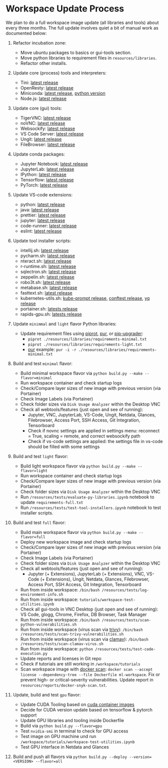 # Workspace Update Process

We plan to do a full workspace image update (all libraries and tools) about every three months. The full update involves quiet a bit of manual work as documented below:

1. Refactor incubation zone:

   - Move ubuntu packages to basics or gui-tools section.
   - Move python libraries to requirement files in `resources/libraries`.
   - Refactor other installs.

2. Update core (process) tools and interpreters:

   - Tini: [latest release](https://github.com/krallin/tini/releases/latest)
   - OpenResty: [latest release](https://openresty.org/en/download.html)
   - Miniconda: [latest release](https://repo.continuum.io/miniconda/), [python version](https://anaconda.org/conda-forge/python)
   - Node.js: [latest release](https://nodejs.org/en/download/current/)

3. Update core (gui) tools:

   - TigerVNC: [latest release](https://dl.bintray.com/tigervnc/stable/)
   - noVNC: [latest release](https://github.com/novnc/noVNC/releases/latest)
   - Websockify: [latest release](https://github.com/novnc/websockify/releases/latest)
   - VS Code Server: [latest release](https://github.com/cdr/code-server/releases/latest)
   - Ungit: [latest release](https://www.npmjs.com/package/ungit)
   - FileBrowser: [latest release](https://github.com/filebrowser/filebrowser/releases/latest)

4. Update conda packages:

   - Jupyter Notebook: [latest release](https://anaconda.org/search?q=notebook&sort=ndownloads&sort_order=1&reverse=true)
   - JupyterLab: [latest release](https://anaconda.org/search?q=jupyterlab&sort=ndownloads&sort_order=1&reverse=true)
   - IPython: [latest release](https://anaconda.org/search?q=ipython&sort=ndownloads&sort_order=1&reverse=true)
   - Tensorflow: [latest release](https://anaconda.org/search?q=tensorflow&sort=ndownloads&sort_order=1&reverse=true)
   - PyTorch: [latest release](https://anaconda.org/search?q=pytorch&sort=ndownloads&sort_order=1&reverse=true)

5. Update VS-code extensions:

   - python: [latest release](https://github.com/microsoft/vscode-python/releases/latest)
   - java: [latest release](https://github.com/redhat-developer/vscode-java/releases)
   - prettier: [latest release](https://github.com/prettier/prettier-vscode/releases/latest)
   - jupyter: [latest release](https://marketplace.visualstudio.com/items?itemName=ms-toolsai.jupyter)
   - code-runner: [latest release](https://github.com/formulahendry/vscode-code-runner/releases/latest)
   - eslint: [latest release](https://marketplace.visualstudio.com/items?itemName=dbaeumer.vscode-eslint)

6. Update tool installer scripts:

   - intellij.sh: [latest release](https://www.jetbrains.com/idea/download/other.html)
   - pycharm.sh: [latest release](https://www.jetbrains.com/pycharm/download/other.html)
   - nteract.sh: [latest release](https://github.com/nteract/nteract/releases/latest)
   - r-runtime.sh: [latest release](https://www.rstudio.com/products/rstudio/download-server/)
   - sqlectron.sh: [latest release](https://github.com/sqlectron/sqlectron-gui/releases/latest)
   - zeppelin.sh: [latest release](http://zeppelin.apache.org/download.html)
   - robo3t.sh: [latest release](https://github.com/Studio3T/robomongo/releases/latest)
   - metabase.sh: [latest release](https://github.com/metabase/metabase/releases/latest)
   - fasttext.sh: [latest release](https://github.com/facebookresearch/fastText/releases/latest)
   - kubernetes-utils.sh: [kube-prompt release](https://github.com/c-bata/kube-prompt/releases/latest), [conftest release](https://github.com/open-policy-agent/conftest/releases), [yq release](https://github.com/mikefarah/yq/releases)
   - portainer.sh: [latests release](https://github.com/portainer/portainer/releases/latest)
   - rapids-gpu.sh: [latests release](https://rapids.ai/)

7. Update `minimmal` and `light` flavor Python libraries:

   - Update requirement files using [piprot](https://github.com/sesh/piprot), [pur](https://github.com/alanhamlett/pip-update-requirements), or [pip-upgrader](https://github.com/simion/pip-upgrader):
     - `piprot ./resources/libraries/requirements-minimal.txt`
     - `piprot ./resources/libraries/requirements-light.txt`
     - [pur](https://github.com/alanhamlett/pip-update-requirements) example: `pur -i -r ./resources/libraries/requirements-minimal.txt`

8. Build and test `minimal` flavor:

   - Build minimal workspace flavor via `python build.py --make --flavor=minimal`
   - Run workspace container and check startup logs
   - Check/Compare layer sizes of new image with previous version (via Portainer)
   - Check Image Labels (via Portainer)
   - Check folder sizes via `Disk Usage Analyzer` within the Desktop VNC
   - Check all webtools/features (just open and see of running):
     - Jupyter, VNC, JupyterLab, VS-Code, Ungit, Netdata, Glances, Filebrowser, Access Port, SSH Access, Git Integration, Tensorboard
     - Check if novnc settings are applied in settings menu: reconnect = True, scaling = remote, and correct websockify path
     - Check if vs-code settings are applied: the settings file in vs-code should be filled with some settings

9. Build and test `light` flavor:

   - Build light workspace flavor via `python build.py --make --flavor=light`
   - Run workspace container and check startup logs
   - Check/Compare layer sizes of new image with previous version (via Portainer)
   - Check folder sizes via `Disk Usage Analyzer` within the Desktop VNC
   - Run `/resources/tests/evaluate-py-libraries.ipynb` notebook to update `requirements-full.txt`
   - Run `/resources/tests/test-tool-installers.ipynb` notebook to test installer scripts.

10. Build and test `full` flavor:

    - Build main workspace flavor via `python build.py --make --flavor=full`
    - Deploy new workspace image and check startup logs
    - Check/Compare layer sizes of new image with previous version (via Portainer)
    - Check Image Labels (via Portainer)
    - Check folder sizes via `Disk Usage Analyzer` within the Desktop VNC
    - Check all webtools/features (just open and see of running):
      - Jupyter (+ Extensions), JupyterLab (+ Extensions), VNC, VS-Code (+ Extensions), Ungit, Netdata, Glances, Filebrowser, Access Port, SSH Access, Git Integration, Tensorboard
    - Run from inside workspace: `/bin/bash /resources/tests/log-environment-info.sh`
    - Run from inside workspace: `tutorials/workspace-test-utilities.ipynb`
    - Check all gui-tools in VNC Desktop (just open and see of running): VS Code, glogg, Chrome, Firefox, DB Browser, Task Manager
    - Run from inside workspace: `/bin/bash /resources/tests/scan-python-vulnerabilities.sh`
    - Run from inside workspace (virus scan via [trivy](https://github.com/aquasecurity/trivy)): `/bin/bash /resources/tests/scan-trivy-vulnerabilities.sh`
    - Run from inside workspace (virus scan via [clamav](https://www.clamav.net/)): `/bin/bash /resources/tests/scan-clamav-virus.sh`
    - Run from inside workspace: `python /resources/tests/test-code-execution.py`
    - Update reports and licenses in Git repo
    - Check if tutorials are still working in `/workspace/tutorials`
    - Scan workspace image with [docker scan](https://docs.docker.com/engine/scan/): `docker scan --accept license --dependency-tree --file Dockerfile ml-workspace`. Fix or prevent high- or critical-severity vulnerabilities. Update report in `resources/reports/docker-snyk-scan.txt`.

11. Update, build and test `gpu` flavor:

    - Update CUDA Tooling based on [cuda container images](https://gitlab.com/nvidia/container-images/cuda/)
    - Decide for CUDA version update based on tensorflow & pytorch support
    - Update GPU libraries and tooling inside Dockerfile
    - Build via `python build.py --flavor=gpu`
    - Test `nvidia-smi` in terminal to check for GPU access
    - Test image on GPU machine und run `/workspace/tutorials/workspace-test-utilities.ipynb`
    - Test GPU interface in Netdata and Glances

12. Build and push all flavors via `python build.py --deploy --version=<VERSION> --flavor=all`
